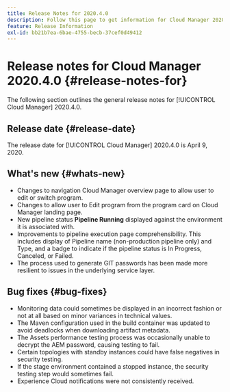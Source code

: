 ```yaml
---
title: Release Notes for 2020.4.0
description: Follow this page to get information for Cloud Manager 2020.4.0
feature: Release Information
exl-id: bb21b7ea-6bae-4755-becb-37cef0d49412
---
```

# Release notes for Cloud Manager 2020.4.0 {#release-notes-for}

The following section outlines the general release notes for [!UICONTROL Cloud Manager] 2020.4.0.

## Release date {#release-date}

The release date for [!UICONTROL Cloud Manager] 2020.4.0 is April 9, 2020.

## What's new {#whats-new}

* Changes to navigation Cloud Manager overview page to allow user to edit or switch program.
* Changes to allow user to Edit program from the program card on Cloud Manager landing page.
* New pipeline status **Pipeline Running** displayed against the environment it is associated with.
* Improvements to pipeline execution page comprehensibility. This includes display of Pipeline name (non-production pipeline only) and Type, and a badge to indicate if the pipeline status is In Progress, Canceled, or Failed.
* The process used to generate GIT passwords has been made more resilient to issues in the underlying service layer.

## Bug fixes {#bug-fixes}

* Monitoring data could sometimes be displayed in an incorrect fashion or not at all based on minor variances in technical values.
* The Maven configuration used in the build container was updated to avoid deadlocks when downloading artifact metadata.
* The Assets performance testing process was occasionally unable to decrypt the AEM password, causing testing to fail.
* Certain topologies with standby instances could have false negatives in security testing.
* If the stage environment contained a stopped instance, the security testing step would sometimes fail.
* Experience Cloud notifications were not consistently received.
